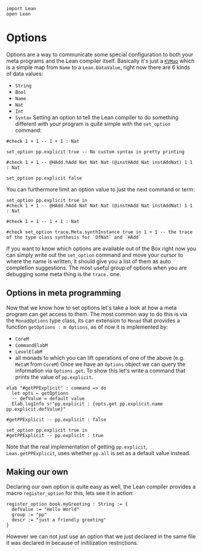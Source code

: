 ```lean
import Lean
open Lean
```

# Options
Options are a way to communicate some special configuration to both
your meta programs and the Lean compiler itself. Basically it's just
a [`KVMap`](https://github.com/leanprover/lean4/blob/master/src/Lean/Data/KVMap.lean)
which is a simple map from `Name` to a `Lean.DataValue`, right now there
are 6 kinds of data values:
- `String`
- `Bool`
- `Name`
- `Nat`
- `Int`
- `Syntax`
Setting an option to tell the Lean compiler to do something different
with your program is quite simple with the `set_option` command:

```lean
#check 1 + 1 -- 1 + 1 : Nat

set_option pp.explicit true -- No custom syntax in pretty printing

#check 1 + 1 -- @HAdd.hAdd Nat Nat Nat (@instHAdd Nat instAddNat) 1 1 : Nat

set_option pp.explicit false
```

You can furthermore limit an option value to just the next command or term:

```lean
set_option pp.explicit true in
#check 1 + 1 -- @HAdd.hAdd Nat Nat Nat (@instHAdd Nat instAddNat) 1 1 : Nat

#check 1 + 1 -- 1 + 1 : Nat

#check set_option trace.Meta.synthInstance true in 1 + 1 -- the trace of the type class synthesis for `OfNat` and `HAdd`
```

If you want to know which options are available out of the Box right now
you can simply write out the `set_option` command and move your cursor
to where the name is written, it should give you a list of them as auto
completion suggestions. The most useful group of options when you are
debugging some meta thing is the `trace.` one.

## Options in meta programming
Now that we know how to set options let's take a look at how a meta program
can get access to them. The most common way to do this is via the `MonadOptions`
type class, its can extension to `Monad` that provides a function `getOptions : m Options`,
as of now it is implemented by:
- `CoreM`
- `CommandElabM`
- `LevelElabM`
- all monads to which you can lift operations of one of the above (e.g. `MetaM` from `CoreM`)
Once we have an `Options` object we can query the information via `Options.get`.
To show this let's write a command that prints the value of `pp.explicit`.

```lean
elab "#getPPExplicit" : command => do
  let opts ← getOptions
  -- defValue = default value
  Elab.logInfo s!"pp.explicit : {opts.get pp.explicit.name pp.explicit.defValue}"

#getPPExplicit -- pp.explicit : false

set_option pp.explicit true in
#getPPExplicit -- pp.explicit : true
```

Note that the real implementation of getting `pp.explicit`, `Lean.getPPExplicit`,
uses whether `pp.all` is set as a default value instead.

## Making our own
Declaring our own option is quite easy as well, the Lean compiler provides
a macro `register_option` for this, lets see it in action:

```lean
register_option book.myGreeting : String := {
  defValue := "Hello World"
  group := "pp"
  descr := "just a friendly greeting"
}
```

However we can not just use an option that we just declared in the same file
it was declared in because of initilization restrictions.
